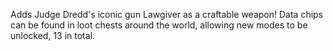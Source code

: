 Adds Judge Dredd's iconic gun Lawgiver as a craftable weapon! Data chips can be found in loot chests around the world, allowing new modes to be unlocked, 13 in total.
